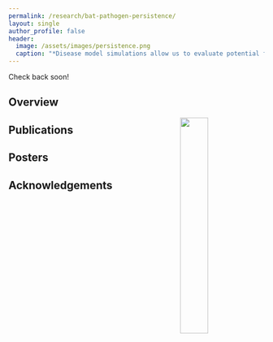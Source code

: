 ```yaml
---
permalink: /research/bat-pathogen-persistence/
layout: single
author_profile: false
header:
  image: /assets/images/persistence.png
  caption: "*Disease model simulations allow us to evaluate potential future dynamics*"
---
```


Check back soon!

## Overview

<img align="right" width="33%" margin-left="20px" src="/assets/images/aboutme1.jpg">


## Publications


## Posters


## Acknowledgements